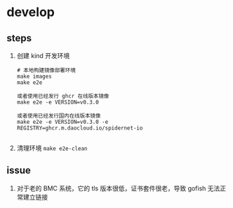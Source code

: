 # develop

## steps

1. 创建 kind 开发环境
    ```
    # 本地构建镜像部署环境
    make images
    make e2e

    或者使用已经发行 ghcr 在线版本镜像
    make e2e -e VERSION=v0.3.0

    或者使用已经发行国内在线版本镜像
    make e2e -e VERSION=v0.3.0 -e REGISTRY=ghcr.m.daocloud.io/spidernet-io


    ```

2. 清理环境 `make e2e-clean`

## issue

1. 对于老的 BMC 系统，它的 tls 版本很低，证书套件很老，导致 gofish 无法正常建立链接

